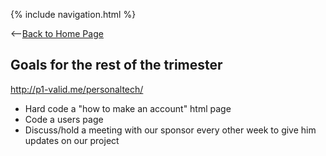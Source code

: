 {% include navigation.html %}

<--[Back to Home Page](/personaltech/)

## Goals for the rest of the trimester

http://p1-valid.me/personaltech/

- Hard code a "how to make an account" html page
- Code a users page 
- Discuss/hold a meeting with our sponsor every other week to give him updates on our project 
